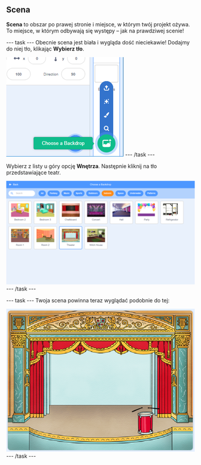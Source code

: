 ## Scena

**Scena** to obszar po prawej stronie i miejsce, w którym twój projekt ożywa. To miejsce, w którym odbywają się występy – jak na prawdziwej scenie!

\--- task \--- Obecnie scena jest biała i wygląda dość nieciekawie! Dodajmy do niej tło, klikając **Wybierz tło**.

![zrzut ekranu](images/band-stage-choose.png) \--- /task \---

Wybierz z listy u góry opcję **Wnętrza**. Następnie kliknij na tło przedstawiające teatr.

![zrzut ekranu](images/band-backdrop.png) \--- /task \---

\--- task \--- Twoja scena powinna teraz wyglądać podobnie do tej:

![zrzut ekranu](images/band-stage.png) \--- /task \---